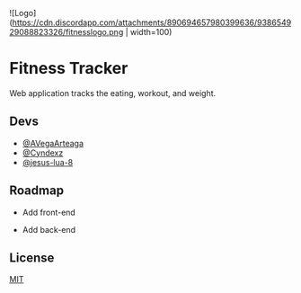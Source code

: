 
![Logo](https://cdn.discordapp.com/attachments/890694657980399636/938654929088823326/fitnesslogo.png | width=100)


# Fitness Tracker

Web application tracks the eating, workout, and weight.  




## Devs

- [@AVegaArteaga](https://github.com/AVegaArteaga)
- [@Cyndexz](https://github.com/Cyndexz)
- [@jesus-lua-8](https://github.com/jesus-lua-8)

## Roadmap

- Add front-end 
 

- Add back-end 


## License

[MIT](https://choosealicense.com/licenses/mit/)

